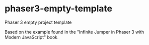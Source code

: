 # phaser3-empty-template
Phaser 3 empty project template

Based on the example found in the "Infinite Jumper in Phaser 3 with Modern JavaScript" book.